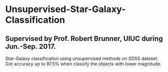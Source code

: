 # Unsupervised-Star-Galaxy-Classification

## Supervised by Prof. Robert Brunner, UIUC during Jun.-Sep. 2017.

Star-Galaxy classification using unsupervised methods on SDSS dataset. Got accuracy up to 97.5% when classify the objects with lower magnitude.
